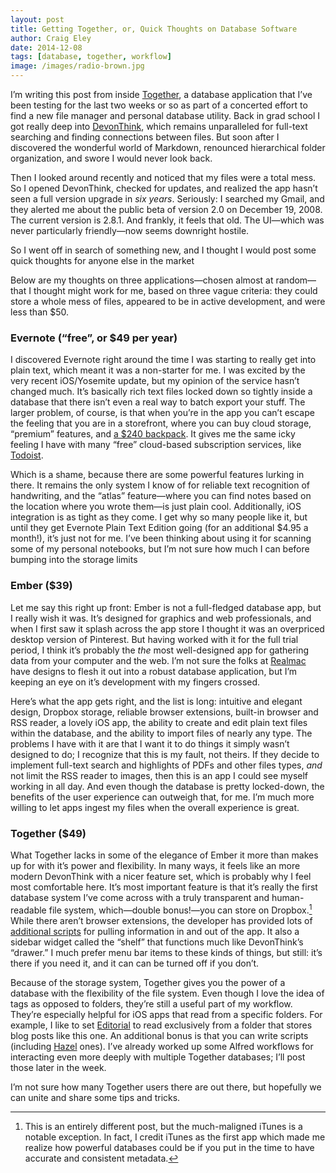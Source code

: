 ```yaml
---  
layout: post 
title: Getting Together, or, Quick Thoughts on Database Software
author: Craig Eley 
date: 2014-12-08
tags: [database, together, workflow]
image: /images/radio-brown.jpg
---
```


I’m writing this post from inside [Together](http://reinventedsoftware.com/together/), a database application that I’ve been testing for the last two weeks or so as part of a concerted effort to find a new file manager and personal database utility. Back in grad school I got really deep into [DevonThink](http://www.devontechnologies.com/products/devonthink/overview.html), which remains unparalleled for full-text searching and finding connections between files. But soon after I discovered the wonderful world of Markdown, renounced hierarchical folder organization, and swore I would never look back.

Then I looked around recently and noticed that my files were a total mess. So I opened DevonThink, checked for updates, and realized the app hasn’t seen a full version upgrade in *six years*. Seriously: I searched my Gmail, and they alerted me about the public beta of version 2.0 on December 19, 2008. The current version is 2.8.1. And frankly, it feels that old. The UI—which was never particularly friendly—now seems downright hostile.

So I went off in search of something new, and I thought I would post some quick thoughts for anyone else in the market 

Below are my thoughts on three applications—chosen almost at random—that I thought might work for me, based on three vague criteria: they could store a whole mess of files, appeared to be in active development, and were less than $50.

### Evernote (“free”, or $49 per year)

I discovered Evernote right around the time I was starting to really get into plain text, which meant it was a non-starter for me. I was excited by the very recent iOS/Yosemite update, but my opinion of the service hasn’t changed much. It’s basically rich text files locked down so tightly inside a database that there isn’t even a real way to batch export your stuff. The larger problem, of course, is that when you’re in the app you can’t escape the feeling that you are in a storefront, where you can buy cloud storage, “premium” features, and [a $240 backpack](https://www.evernote.com/market/feature/rucksack). It gives me the same icky feeling I have with many “free” cloud-based subscription services, like [Todoist](https://en.todoist.com/).

Which is a shame, because there are some powerful features lurking in there. It remains the only system I know of for reliable text recognition of handwriting, and the “atlas” feature—where you can find notes based on the location where you wrote them—is just plain cool. Additionally, iOS integration is as tight as they come. I get why so many people like it, but until they get Evernote Plain Text Edition going (for an additional $4.95 a month!), it’s just not for me. I’ve been thinking about using it for scanning some of my personal notebooks, but I’m not sure how much I can before bumping into the storage limits

### Ember ($39)

Let me say this right up front: Ember is not a full-fledged database app, but I really wish it was. It’s designed for graphics and web professionals, and when I first saw it splash across the app store I thought it was an overpriced desktop version of Pinterest. But having worked with it for the full trial period, I think it’s probably the *the* most well-designed app for gathering data from your computer and the web. I’m not sure the folks at [Realmac](http://realmacsoftware.com/) have designs to flesh it out into a robust database application, but I’m keeping an eye on it’s development with my fingers crossed.

Here’s what the app gets right, and the list is long: intuitive and elegant design, Dropbox storage, reliable browser extensions, built-in browser and RSS reader, a lovely iOS app, the ability to create and edit plain text files within the database, and the ability to import files of nearly any type. The problems I have with it are that I want it to do things it simply wasn’t designed to do; I recognize that this is my fault, not theirs. If they decide to implement full-text search and highlights of PDFs and other files types, *and* not limit the RSS reader to images, then this is an app I could see myself working in all day. And even though the database is pretty locked-down, the benefits of the user experience can outweigh that, for me. I’m much more willing to let apps ingest my files when the overall experience is great.

### Together ($49) 

What Together lacks in some of the elegance of Ember it more than makes up for with it’s power and flexibility. In many ways, it feels like an more modern DevonThink with a nicer feature set, which is probably why I feel most comfortable here. It’s most important feature is that it’s really the first database system I’ve come across with a truly transparent and human-readable file system, which—double bonus!—you can store on Dropbox.[^1411292150] While there aren’t browser extensions, the developer has provided lots of [additional scripts](http://reinventedsoftware.com/together/scripts/index.html) for pulling information in and out of the app. It also a sidebar widget called the “shelf” that functions much like DevonThink’s “drawer.” I much prefer menu bar items to these kinds of things, but still: it’s there if you need it, and it can can be turned off if you don’t.

Because of the storage system, Together gives you the power of a database with the flexibility of the file system. Even though I love the idea of tags as opposed to folders, they’re still a useful part of my workflow. They’re especially helpful for iOS apps that read from a specific folders. For example, I like to set [Editorial](http://omz-software.com/editorial/) to read exclusively from a folder that stores blog posts like this one. An additional bonus is that you can write scripts (including [Hazel](http://www.noodlesoft.com/hazel.php) ones). I’ve already worked up some Alfred workflows for interacting even more deeply with multiple Together databases; I’ll post those later in the week.

I’m not sure how many Together users there are out there, but hopefully we can unite and share some tips and tricks.

[^1411292150]: This is an entirely different post, but the much-maligned iTunes is a notable exception. In fact, I credit iTunes as the first app which made me realize how powerful databases could be if you put in the time to have accurate and consistent metadata.